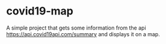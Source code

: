 # covid19-map
A simple project that gets some information from the api https://api.covid19api.com/summary and displays it on a map.
